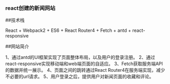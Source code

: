 ### react创建的新闻网站

##技术栈

React + Webpack2 + ES6 + React Router4 + Fetch + antd + react-responsive

##网站简介

1、通过antd的UI框架实现了页面整体布局，以及用户的登录注册。
2、通过react-responsive实现移动端和web端页面的自适应。
3、Fetch获取服务端API的数据并统一展示。
4、页面之间的跳转通过React Router4在服务端实现，减少不必要的url请求。
5、用户登录之后，提供用户对新闻页面的收藏和评论。
